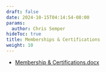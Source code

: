 ```yaml
---
draft: false
date: 2024-10-15T04:14:54-08:00
params:
  author: Chris Semper 
hideToc: true
title: Memberships & Certifications 
weight: 10
---
```


- [Membership & Certifications.docx](https://killakam3084.github.io/semper/assets/2-dropdowns/professional/2-memberships-certifications/Membership%20%26%20Certifications.docx)